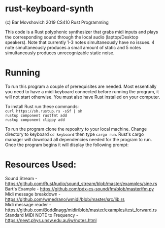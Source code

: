 # rust-keyboard-synth
(c) Bar Movshovich 2019
CS410 Rust Programming

This code is a Rust polyphonic synthesizer that grabs midi inputs and plays the corresponding sound through the local audio (laptop/Desktop speakers). Note that currently 1-3 notes simultaneously have no issues. 4 note simultaneously produces a small amount of static and 5 notes simultaneously produces unrecognizable static noise. 

# Running
To run this program a couple of prerequisites are needed. Most essentially you need to have a midi keyboard connected before running the program, it will not start otherwise. You must also have Rust installed on your computer. 

To install Rust run these commands: <br/>
```curl https://sh.rustup.rs -sSf | sh ```<br/>
```rustup component rustfmt add```<br/>
```rustup component clippy add ``` <br/>

To run the program clone the repositry to your local machine. Change directory to keyboard `cd keyboard` then type `cargo run`. Rust's cargo manager will download all dependencies needed for the program to run. Once the program begins it will display the following prompt: 


# Resources Used:
Sound Stream - https://github.com/RustAudio/sound_stream/blob/master/examples/sine.rs <br/>
Bart's Example - https://github.com/pdx-cs-sound/fm/blob/master/fm.py <br/>
Midi message breakdown - https://github.com/wmedrano/wmidi/blob/master/src/lib.rs <br/>
Midi message reader - https://github.com/Boddlnagg/midir/blob/master/examples/test_forward.rs <br/>
Standard MIDI NOTE to Frequency - https://newt.phys.unsw.edu.au/jw/notes.html <br/>
